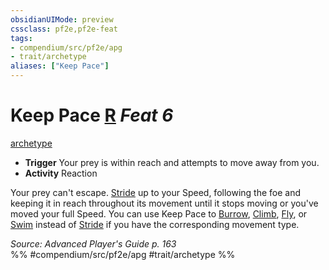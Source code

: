 ```yaml
---
obsidianUIMode: preview
cssclass: pf2e,pf2e-feat
tags:
- compendium/src/pf2e/apg
- trait/archetype
aliases: ["Keep Pace"]
---
```

# Keep Pace  [R](../../Rules/core-rulebook/chapter-9-playing-the-game.md#Actions "Reaction") *Feat 6*  
[archetype](../../Rules/traits/archetype.md)  

- **Trigger** Your prey is within reach and attempts to move away from you.
- **Activity** Reaction

Your prey can't escape. [Stride](../../Rules/actions/stride.md) up to your Speed, following the foe and keeping it in reach throughout its movement until it stops moving or you've moved your full Speed. You can use Keep Pace to [Burrow](../../Rules/actions/burrow.md), [Climb](../../Rules/actions/climb.md), [Fly](../../Rules/actions/fly.md), or [Swim](../../Rules/actions/swim.md) instead of [Stride](../../Rules/actions/stride.md) if you have the corresponding movement type.

*Source: Advanced Player's Guide p. 163*  
%% #compendium/src/pf2e/apg #trait/archetype %%